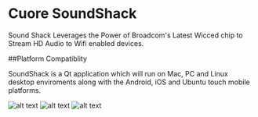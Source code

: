 Cuore SoundShack
==========

Sound Shack Leverages the Power of Broadcom's Latest Wicced chip to Stream HD Audio to Wifi enabled devices.

##Platform Compatiblity

SoundShack is a Qt application which will run on Mac, PC and Linux desktop enviroments along with the Android, iOS and Ubuntu touch mobile platforms.


![alt text](http://design.ubuntu.com/wp-content/uploads/logo-ubuntu_st_no%C2%AE-black-hex.png "Ubuntu Logo")
![alt text](http://cdn2.hubspot.net/hub/245892/file-360088931-png/Icons/android-logo-black.png "Android Logo")
![alt text](http://www.radiodardania.com/v2/images/ios-transparent.png "IOS Logo")